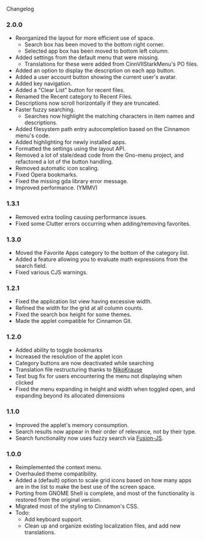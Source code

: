 Changelog

### 2.0.0

  * Reorganized the layout for more efficient use of space.
    * Search box has been moved to the bottom right corner.
    * Selected app box has been moved to bottom left column.
  * Added settings from the default menu that were missing.
    * Translations for these were added from CinnVIIStarkMenu's PO files.
  * Added an option to display the description on each app button.
  * Added a user account button showing the current user's avatar.
  * Added key navigation.
  * Added a "Clear List" button for recent files.
  * Renamed the Recent category to Recent Files.
  * Descriptions now scroll horizontally if they are truncated.
  * Faster fuzzy searching.
    * Searches now highlight the matching characters in item names and descriptions.
  * Added filesystem path entry autocompletion based on the Cinnamon menu's code.
  * Added highlighting for newly installed apps.
  * Formatted the settings using the layout API.
  * Removed a lot of stale/dead code from the Gno-menu project, and refactored a lot of the button handling.
  * Removed automatic icon scaling.
  *  Fixed Opera bookmarks.
  * Fixed the missing gda library error message.
  * Improved performance. (YMMV)

### 1.3.1

  * Removed extra tooling causing performance issues.
  * Fixed some Clutter errors occurring when adding/removing favorites.

### 1.3.0

  * Moved the Favorite Apps category to the bottom of the category list.
  * Added a feature allowing you to evaluate math expressions from the search field.
  * Fixed various CJS warnings.

### 1.2.1

  * Fixed the application list view having excessive width.
  * Refined the width for the grid at all column counts.
  * Fixed the search box height for some themes.
  * Made the applet compatible for Cinnamon Git.

### 1.2.0

  * Added ability to toggle bookmarks
  * Increased the resolution of the applet icon
  * Category buttons are now deactivated while searching
  * Translation file restructuring thanks to [NikoKrause](https://github.com/linuxmint/cinnamon-spices-applets/pull/247)
  * Test bug fix for users encountering the menu not displaying when clicked
  * Fixed the menu expanding in height and width when toggled open, and expanding beyond its allocated dimensions

### 1.1.0

  * Improved the applet's memory consumption.
  * Search results now appear in their order of relevance, not by their type.
  * Search functionality now uses fuzzy search via [Fusion-JS](https://github.com/bulicmatko/fusion-js).

### 1.0.0

  * Reimplemented the context menu.
  * Overhauled theme compatibility.
  * Added a (default) option to scale grid icons based on how many apps are in the list to make the best use of the screen space.
  * Porting from GNOME Shell is complete, and most of the functionality is restored from the original version.
  * Migrated most of the styling to Cinnamon's CSS.
  * Todo:
    * Add keyboard support.
    * Clean up and organize existing localization files, and add new translations.